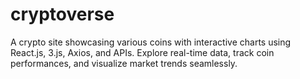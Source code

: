 # cryptoverse
A crypto site showcasing various coins with interactive charts using React.js, 3.js, Axios, and APIs. Explore real-time data, track coin performances, and visualize market trends seamlessly.
